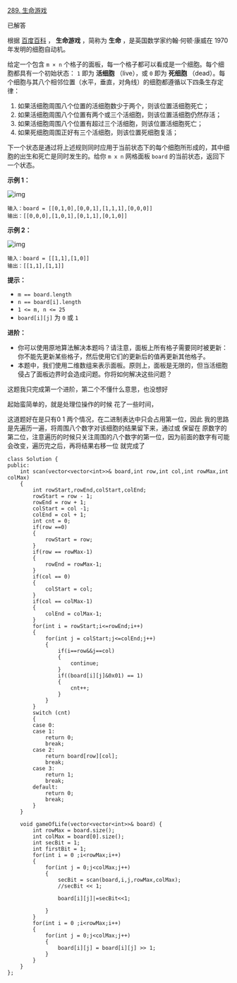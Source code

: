 [289. 生命游戏](https://leetcode.cn/problems/game-of-life/)

已解答

根据 [百度百科](https://baike.baidu.com/item/生命游戏/2926434?fr=aladdin) ， **生命游戏** ，简称为 **生命** ，是英国数学家约翰·何顿·康威在 1970 年发明的细胞自动机。

给定一个包含 `m × n` 个格子的面板，每一个格子都可以看成是一个细胞。每个细胞都具有一个初始状态： `1` 即为 **活细胞** （live），或 `0` 即为 **死细胞** （dead）。每个细胞与其八个相邻位置（水平，垂直，对角线）的细胞都遵循以下四条生存定律：

1. 如果活细胞周围八个位置的活细胞数少于两个，则该位置活细胞死亡；
2. 如果活细胞周围八个位置有两个或三个活细胞，则该位置活细胞仍然存活；
3. 如果活细胞周围八个位置有超过三个活细胞，则该位置活细胞死亡；
4. 如果死细胞周围正好有三个活细胞，则该位置死细胞复活；

下一个状态是通过将上述规则同时应用于当前状态下的每个细胞所形成的，其中细胞的出生和死亡是同时发生的。给你 `m x n` 网格面板 `board` 的当前状态，返回下一个状态。

 

**示例 1：**

![img](https://assets.leetcode.com/uploads/2020/12/26/grid1.jpg)

```
输入：board = [[0,1,0],[0,0,1],[1,1,1],[0,0,0]]
输出：[[0,0,0],[1,0,1],[0,1,1],[0,1,0]]
```

**示例 2：**

![img](https://assets.leetcode.com/uploads/2020/12/26/grid2.jpg)

```
输入：board = [[1,1],[1,0]]
输出：[[1,1],[1,1]]
```

 

**提示：**

- `m == board.length`
- `n == board[i].length`
- `1 <= m, n <= 25`
- `board[i][j]` 为 `0` 或 `1`

 

**进阶：**

- 你可以使用原地算法解决本题吗？请注意，面板上所有格子需要同时被更新：你不能先更新某些格子，然后使用它们的更新后的值再更新其他格子。
- 本题中，我们使用二维数组来表示面板。原则上，面板是无限的，但当活细胞侵占了面板边界时会造成问题。你将如何解决这些问题？

这题我只完成第一个进阶，第二个不懂什么意思，也没想好

起始蛮简单的，就是处理位操作的时候 花了一些时间， 

这道题好在是只有0 1 两个情况，在二进制表达中只会占用第一位，因此 我的思路是先遍历一遍，将周围八个数字对该细胞的结果留下来，通过或 保留在 原数字的第二位，注意遍历的时候只关注周围的八个数字的第一位，因为前面的数字有可能会改变，遍历完之后，再将结果右移一位 就完成了

```
class Solution {
public:
    int scan(vector<vector<int>>& board,int row,int col,int rowMax,int colMax)
    {
        int rowStart,rowEnd,colStart,colEnd;
        rowStart = row - 1;
        rowEnd = row + 1;
        colStart = col -1;
        colEnd = col + 1;
        int cnt = 0;
        if(row ==0)
        {
            rowStart = row;
        }
        if(row == rowMax-1)
        {
            rowEnd = rowMax-1;
        }
        if(col == 0)
        {
            colStart = col;
        }
        if(col == colMax-1)
        {
            colEnd = colMax-1;
        }
        for(int i = rowStart;i<=rowEnd;i++)
        {
            for(int j = colStart;j<=colEnd;j++)
            {
                if(i==row&&j==col)
                {
                    continue;
                }
                if((board[i][j]&0x01) == 1)
                {
                    cnt++;
                }
            }
        }
        switch (cnt)
        {
        case 0:
        case 1:
            return 0;
            break;
        case 2:
            return board[row][col];
            break;
        case 3:
            return 1;
            break;  
        default:
            return 0;
            break;
        }
    }
    
    void gameOfLife(vector<vector<int>>& board) {
        int rowMax = board.size();
        int colMax = board[0].size();
        int secBit = 1;
        int firstBit = 1;
        for(int i = 0 ;i<rowMax;i++)
        {
            for(int j = 0;j<colMax;j++)
            {
                secBit = scan(board,i,j,rowMax,colMax);
                //secBit << 1;
                
                board[i][j]|=secBit<<1;
                
            }
        }
        for(int i = 0 ;i<rowMax;i++)
        {
            for(int j = 0;j<colMax;j++)
            {
                board[i][j] = board[i][j] >> 1;
            }
        }
    }
};

```

